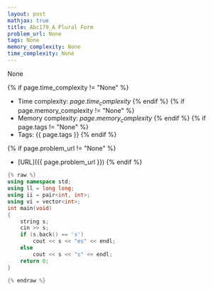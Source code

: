 ```yaml
---
layout: post
mathjax: true
title: Abc179_A Plural Form
problem_url: None
tags: None
memory_complexity: None
time_complexity: None
---
```


None


{% if page.time_complexity != "None" %}
- Time complexity: ${{ page.time_complexity }}$
{% endif %}
{% if page.memory_complexity != "None" %}
- Memory complexity: ${{ page.memory_complexity }}$
{% endif %}
{% if page.tags != "None" %}
- Tags: {{ page.tags }}
{% endif %}

{% if page.problem_url != "None" %}
- [URL]({{ page.problem_url }})
{% endif %}

```cpp
{% raw %}
using namespace std;
using ll = long long;
using ii = pair<int, int>;
using vi = vector<int>;
int main(void)
{
    string s;
    cin >> s;
    if (s.back() == 's')
        cout << s << "es" << endl;
    else
        cout << s << "s" << endl;
    return 0;
}

{% endraw %}
```